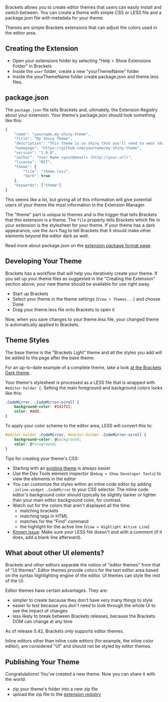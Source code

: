 Brackets allows you to create editor themes that users can easily install and switch between. You can create a theme with simple CSS or LESS file and a package.json file with metadata for your theme.

Themes are simple Brackets extensions that can adjust the colors used in the editor area.

## Creating the Extension

* Open your extensions folder by selecting "Help > Show Extensions Folder" in Brackets
* Inside the `user` folder, create a new "yourThemeName" folder
* Inside the yourThemeName folder create package.json and theme.less files.

## package.json

The `package.json` file tells Brackets and, ultimately, the Extension Registry about your extension. Your theme's package.json should look something like this:

```javascript
{
    "name": "yourname.my-shiny-theme",
    "title": "My Shiny Theme",
    "description": "This theme is so shiny that you'll need to wear shades!",
    "homepage": "https://github.com/yourname/my-shiny-theme",
    "version": "1.0.0",
    "author": "Your Name <your@email> (http://your.url)",
    "license": "MIT",
    "theme": {
        "file": "theme.less",
        "dark": true
    },
    "keywords": ["theme"]
}
```

This seems like a lot, but giving all of this information will give potential users of your theme the most information in the Extension Manager.

The "theme" part is unique to themes and is the trigger that tells Brackets that this extension is a theme. The `file` property tells Brackets which file in your extension is the stylesheet for your theme. If your theme has a dark appearance, use the `dark` flag to tell Brackets that it should make other elements beyond the editor dark as well.

Read more about package.json on the [extension package format page](https://github.com/adobe/brackets/wiki/Extension-package-format#packagejson-format).

## Developing Your Theme

Brackets has a workflow that will help you iteratively create your theme. If you set up your theme files as suggested in the "Creating the Extension" section above, your new theme should be available for use right away.

* Start up Brackets
* Select your theme in the theme settings (`View > Themes...`) and choose Done
* Drag your theme.less file onto Brackets to open it

Now, when you save changes to your theme.less file, your changed theme is automatically applied to Brackets.

## Theme Styles

The base theme is the "Brackets Light" theme and all the styles you add will be added to the page after the base theme.

For an up-to-date example of a complete theme, take a look [at the Brackets Dark theme](https://github.com/adobe/brackets/blob/master/src/extensions/default/DarkTheme/main.less).

Your theme's stylesheet is processed as a LESS file that is wrapped with `#editor-holder {`. Setting the main foreground and background colors looks like this:

```css
.CodeMirror, .CodeMirror-scroll {
    background-color: #1d1f21;
    color: #ddd;
}
```

To apply your color scheme to the editor area, LESS will convert this to:

```css
#editor-holder .CodeMirror, #editor-holder .CodeMirror-scroll {
    background-color: @background;
    color: @foreground;
}
```

Tips for creating your theme's CSS:

* Starting with an [existing theme](https://github.com/adobe/brackets/blob/master/src/extensions/default/DarkTheme/main.less) is always easier
* Use the Dev Tools element inspector (`Debug > Show Developer Tools`) to view the elements in the editor
* You can customize the styles within an inline code editor by adding `.inline-widget .CodeMirror` to your CSS selector. The inline code editor's background color should typically be slightly darker or lighter than your main editor background color, for contrast.
* Watch out for the colors that aren't displayed all the time:
    * matching brackets
    * matching tags in HTML
    * matches for the "Find" command
    * the highlight for the active line (`View > Highlight Active Line`)
* [Known issue](https://github.com/adobe/brackets/issues/8490): Make sure your LESS file doesn't end with a comment (if it does, add a blank line afterward).

## What about other UI elements?

Brackets and other editors separate the notion of "editor themes" from that of "UI themes". Editor themes provide colors for the text editor area based on the syntax highlighting engine of the editor. UI themes can style the rest of the UI.

Editor themes have certain advantages. They are:

* simpler to create because they don't have very many things to style
* easier to test because you don't need to look through the whole UI to see the impact of changes
* less likely to break between Brackets releases, because the Brackets DOM can change at any time

As of release 0.42, Brackets *only* supports editor themes.

Inline editors other than inline code editors (for example, the inline color editor), are considered "UI" and should not be styled by editor themes.

## Publishing Your Theme

Congratulations! You've created a new theme. Now you can share it with the world:

* zip your theme's folder into a new zip file
* upload the zip file to the [extension registry](https://brackets-registry.aboutweb.com/)